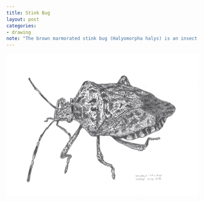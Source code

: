 ```yaml
---
title: Stink Bug
layout: post
categories:
- drawing
note: "The brown marmorated stink bug (Halyomorpha halys) is an insect in the family Pentatomidae that is native to China, Japan, the Korean peninsula, and Taiwan. Unfortunately now found in New Zealand too."
---
```


<img src="/assets/pages/art/images/stink-bug-smaller.png">

